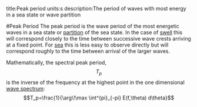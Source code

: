 title:Peak period
units:s
description:The period of waves with most energy in a sea state or wave partition

#Peak Period
The peak period is the wave period of the most energetic waves in a sea state or [partition](?spectral-partition) of the sea state. In the case of [swell](?swell) this will correspond closely to the time between successive wave crests arriving at a fixed point. For [sea](?sea) this is less easy to observe directly but will correspond roughly to the time between arrival of the larger waves.

Mathematically, the spectral peak period, $$T_p$$ is the inverse of the frequency at the highest point in the one dimensional [wave spectrum](?wave-spectrum):
$$T_p=\frac{1}{\arg\!\max \int^{pi}_{-pi} E(f,\theta) d\theta}$$
